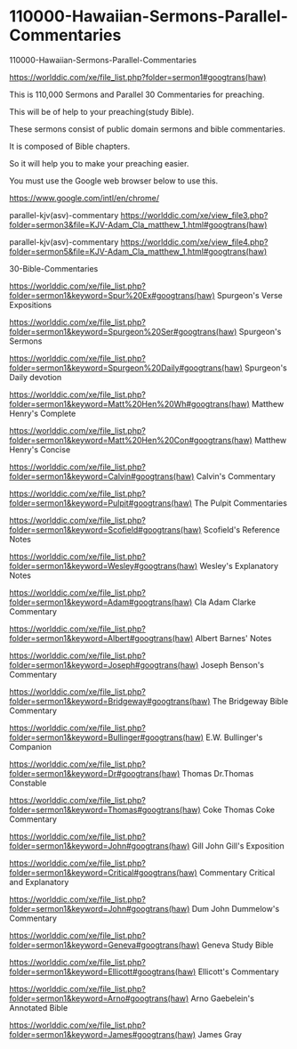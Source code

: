 # 110000-Hawaiian-Sermons-Parallel-Commentaries
110000-Hawaiian-Sermons-Parallel-Commentaries

https://worlddic.com/xe/file_list.php?folder=sermon1#googtrans(haw) 

This is 110,000 Sermons and Parallel 30 Commentaries for preaching. 

This will be of help to your preaching(study Bible). 

These sermons consist of public domain sermons and bible commentaries. 

It is composed of Bible chapters. 

So it will help you to make your preaching easier.

You must use the Google web browser below to use this.

https://www.google.com/intl/en/chrome/


parallel-kjv(asv)-commentary
https://worlddic.com/xe/view_file3.php?folder=sermon3&file=KJV-Adam_Cla_matthew_1.html#googtrans(haw) 

parallel-kjv(asv)-commentary
https://worlddic.com/xe/view_file4.php?folder=sermon5&file=KJV-Adam_Cla_matthew_1.html#googtrans(haw)

30-Bible-Commentaries

 https://worlddic.com/xe/file_list.php?folder=sermon1&keyword=Spur%20Ex#googtrans(haw) Spurgeon's Verse Expositions 
 
 https://worlddic.com/xe/file_list.php?folder=sermon1&keyword=Spurgeon%20Ser#googtrans(haw) Spurgeon's Sermons 
 
 https://worlddic.com/xe/file_list.php?folder=sermon1&keyword=Spurgeon%20Daily#googtrans(haw) Spurgeon's Daily devotion 
 
 https://worlddic.com/xe/file_list.php?folder=sermon1&keyword=Matt%20Hen%20Wh#googtrans(haw) Matthew Henry's Complete 
 
 https://worlddic.com/xe/file_list.php?folder=sermon1&keyword=Matt%20Hen%20Con#googtrans(haw) Matthew Henry's Concise 


 https://worlddic.com/xe/file_list.php?folder=sermon1&keyword=Calvin#googtrans(haw) Calvin's Commentary  
 
 https://worlddic.com/xe/file_list.php?folder=sermon1&keyword=Pulpit#googtrans(haw) The Pulpit Commentaries 
 
 https://worlddic.com/xe/file_list.php?folder=sermon1&keyword=Scofield#googtrans(haw) Scofield's Reference Notes  
 
 https://worlddic.com/xe/file_list.php?folder=sermon1&keyword=Wesley#googtrans(haw) Wesley's Explanatory Notes 
 
 https://worlddic.com/xe/file_list.php?folder=sermon1&keyword=Adam#googtrans(haw) Cla Adam Clarke Commentary 
 

 https://worlddic.com/xe/file_list.php?folder=sermon1&keyword=Albert#googtrans(haw) Albert Barnes' Notes 
 
 https://worlddic.com/xe/file_list.php?folder=sermon1&keyword=Joseph#googtrans(haw) Joseph Benson's Commentary 
 
 https://worlddic.com/xe/file_list.php?folder=sermon1&keyword=Bridgeway#googtrans(haw) The Bridgeway Bible Commentary 
 
 https://worlddic.com/xe/file_list.php?folder=sermon1&keyword=Bullinger#googtrans(haw) E.W. Bullinger's Companion 
 
 https://worlddic.com/xe/file_list.php?folder=sermon1&keyword=Dr#googtrans(haw) Thomas Dr.Thomas Constable 
 
 
 https://worlddic.com/xe/file_list.php?folder=sermon1&keyword=Thomas#googtrans(haw) Coke Thomas Coke Commentary 
 
 https://worlddic.com/xe/file_list.php?folder=sermon1&keyword=John#googtrans(haw) Gill John Gill's Exposition 
 
 https://worlddic.com/xe/file_list.php?folder=sermon1&keyword=Critical#googtrans(haw) Commentary Critical and Explanatory 
 
 https://worlddic.com/xe/file_list.php?folder=sermon1&keyword=John#googtrans(haw) Dum John Dummelow's Commentary 
 
 https://worlddic.com/xe/file_list.php?folder=sermon1&keyword=Geneva#googtrans(haw) Geneva Study Bible 
 
 
 https://worlddic.com/xe/file_list.php?folder=sermon1&keyword=Ellicott#googtrans(haw) Ellicott's Commentary 
 
 https://worlddic.com/xe/file_list.php?folder=sermon1&keyword=Arno#googtrans(haw) Arno Gaebelein's Annotated Bible 
 
 https://worlddic.com/xe/file_list.php?folder=sermon1&keyword=James#googtrans(haw) James Gray 
 
 
